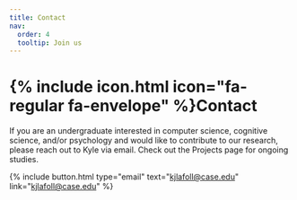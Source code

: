 ```yaml
---
title: Contact
nav:
  order: 4
  tooltip: Join us
---
```


# {% include icon.html icon="fa-regular fa-envelope" %}Contact

If you are an undergraduate interested in computer science, cognitive science, and/or psychology and would like to contribute to our research, please reach out to Kyle via email. Check out the Projects page for ongoing studies.

{%
  include button.html
  type="email"
  text="kjlafoll@case.edu"
  link="kjlafoll@case.edu"
%}